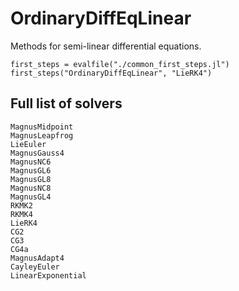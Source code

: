 # OrdinaryDiffEqLinear

Methods for semi-linear differential equations.

```@eval
first_steps = evalfile("./common_first_steps.jl")
first_steps("OrdinaryDiffEqLinear", "LieRK4")
```

## Full list of solvers

```@docs
MagnusMidpoint
MagnusLeapfrog
LieEuler
MagnusGauss4
MagnusNC6
MagnusGL6
MagnusGL8
MagnusNC8
MagnusGL4
RKMK2
RKMK4
LieRK4
CG2
CG3
CG4a
MagnusAdapt4
CayleyEuler
LinearExponential
```
